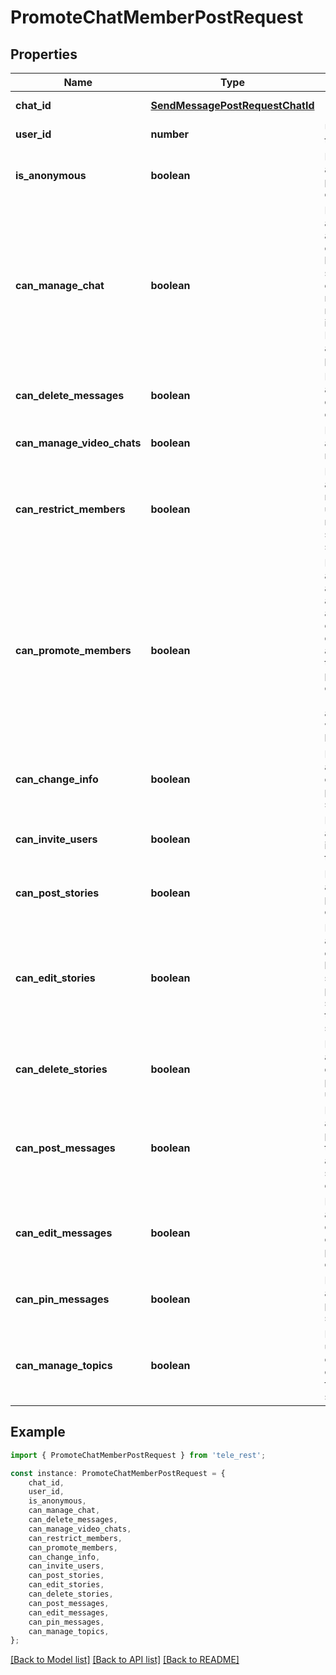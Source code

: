 # PromoteChatMemberPostRequest


## Properties

Name | Type | Description | Notes
------------ | ------------- | ------------- | -------------
**chat_id** | [**SendMessagePostRequestChatId**](SendMessagePostRequestChatId.md) |  | [default to undefined]
**user_id** | **number** | Unique identifier of the target user | [default to undefined]
**is_anonymous** | **boolean** | Pass *True* if the administrator\&#39;s presence in the chat is hidden | [optional] [default to undefined]
**can_manage_chat** | **boolean** | Pass *True* if the administrator can access the chat event log, get boost list, see hidden supergroup and channel members, report spam messages and ignore slow mode. Implied by any other administrator privilege. | [optional] [default to undefined]
**can_delete_messages** | **boolean** | Pass *True* if the administrator can delete messages of other users | [optional] [default to undefined]
**can_manage_video_chats** | **boolean** | Pass *True* if the administrator can manage video chats | [optional] [default to undefined]
**can_restrict_members** | **boolean** | Pass *True* if the administrator can restrict, ban or unban chat members, or access supergroup statistics | [optional] [default to undefined]
**can_promote_members** | **boolean** | Pass *True* if the administrator can add new administrators with a subset of their own privileges or demote administrators that they have promoted, directly or indirectly (promoted by administrators that were appointed by him) | [optional] [default to undefined]
**can_change_info** | **boolean** | Pass *True* if the administrator can change chat title, photo and other settings | [optional] [default to undefined]
**can_invite_users** | **boolean** | Pass *True* if the administrator can invite new users to the chat | [optional] [default to undefined]
**can_post_stories** | **boolean** | Pass *True* if the administrator can post stories to the chat | [optional] [default to undefined]
**can_edit_stories** | **boolean** | Pass *True* if the administrator can edit stories posted by other users, post stories to the chat page, pin chat stories, and access the chat\&#39;s story archive | [optional] [default to undefined]
**can_delete_stories** | **boolean** | Pass *True* if the administrator can delete stories posted by other users | [optional] [default to undefined]
**can_post_messages** | **boolean** | Pass *True* if the administrator can post messages in the channel, or access channel statistics; for channels only | [optional] [default to undefined]
**can_edit_messages** | **boolean** | Pass *True* if the administrator can edit messages of other users and can pin messages; for channels only | [optional] [default to undefined]
**can_pin_messages** | **boolean** | Pass *True* if the administrator can pin messages; for supergroups only | [optional] [default to undefined]
**can_manage_topics** | **boolean** | Pass *True* if the user is allowed to create, rename, close, and reopen forum topics; for supergroups only | [optional] [default to undefined]

## Example

```typescript
import { PromoteChatMemberPostRequest } from 'tele_rest';

const instance: PromoteChatMemberPostRequest = {
    chat_id,
    user_id,
    is_anonymous,
    can_manage_chat,
    can_delete_messages,
    can_manage_video_chats,
    can_restrict_members,
    can_promote_members,
    can_change_info,
    can_invite_users,
    can_post_stories,
    can_edit_stories,
    can_delete_stories,
    can_post_messages,
    can_edit_messages,
    can_pin_messages,
    can_manage_topics,
};
```

[[Back to Model list]](../README.md#documentation-for-models) [[Back to API list]](../README.md#documentation-for-api-endpoints) [[Back to README]](../README.md)
